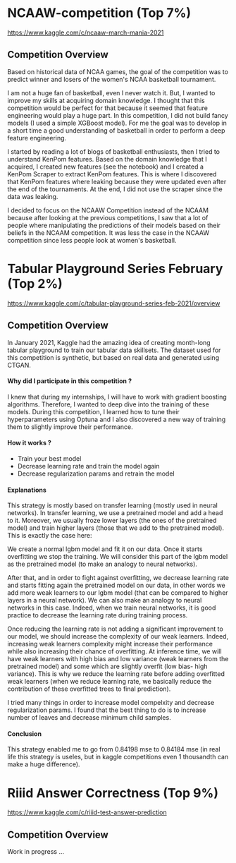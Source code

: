 # NCAAW-competition (Top 7%)
https://www.kaggle.com/c/ncaaw-march-mania-2021

## Competition Overview

Based on historical data of NCAA games, the goal of the competition was to predict winner and losers of the women's NCAA basketball tournament. 

I am not a huge fan of basketball, even I never watch it. But, I wanted to improve my skills at acquiring domain knowledge. I thought that this competition would be perfect for that because it seemed that feature engineering would play a huge part. In this competition, I did not build fancy models (I used a simple XGBoost model). For me the goal was to develop in a short time a good understanding of basketball in order to perform a deep feature engineering.

I started by reading a lot of blogs of basketball enthusiasts, then I tried to understand KenPom features. Based on the domain knowledge that I acquired, I created new features (see the notebook) and I created a KenPom Scraper to extract KenPom features. This is where I discovered that KenPom features where leaking because they were updated even after the end of the tournaments. At the end, I did not use the scraper since the data was leaking.

I decided to focus on the NCAAW Competition instead of the NCAAM because after looking at the previous competitions, I saw that a lot of people where manipulating the predictions of their models based on their beliefs in the NCAAM competition. It was less the case in the NCAAW competition since less people look at women's basketball.

# Tabular Playground Series February (Top 2%)
https://www.kaggle.com/c/tabular-playground-series-feb-2021/overview

## Competition Overview

In January 2021, Kaggle had the amazing idea of creating month-long tabular playground to train our tabular data skillsets. The dataset used for this competition is synthetic, but based on real data and generated using CTGAN. 

#### Why did I participate in this competition ?

I knew that during my internships, I will have to work with gradient boosting algorithms. Therefore, I wanted to deep dive into the training of these models. During this competition, I learned how to tune their hyperparameters using Optuna and I also discovered a new way of training them to slightly improve their performance.

#### How it works ?

* Train your best model
* Decrease learning rate and train the model again
* Decrease regularization params and retrain the model

#### Explanations

This strategy is mostly based on transfer learning (mostly used in neural networks). In transfer learning, we use a pretrained model and add a head to it. Moreover, we usually froze lower layers (the ones of the pretrained model) and train higher layers (those that we add to the pretrained model). This is exactly the case here:

We create a normal lgbm model and fit it on our data. Once it starts overfitting we stop the training. We will consider this part of the lgbm model as the pretrained model (to make an analogy to neural networks).

After that, and in order to fight against overfitting, we decrease learning rate and starts fitting again the pretrained model on our data, in other words we add more weak learners to our lgbm model (that can be compared to higher layers in a neural network). We can also make an analogy to neural networks in this case. Indeed, when we train neural networks, it is good practice to decrease the learning rate during training process.

Once reducing the learning rate is not adding a significant improvement to our model, we should increase the complexity of our weak learners. Indeed, increasing weak learners complexity might increase their performance while also increasing their chance of overfitting. At inference time, we will have weak learners with high bias and low variance (weak learners from the pretrained model) and some which are slightly overfit (low bias- high variance). This is why we reduce the learning rate before adding overfitted weak learners (when we reduce learning rate, we basically reduce the contribution of these overfitted trees to final prediction).

I tried many things in order to increase model compelxity and decrease regularization params. I found that the best thing to do is to increase number of leaves and decrease minimum child samples.

#### Conclusion

This strategy enabled me to go from 0.84198 mse to 0.84184 mse (in real life this strategy is useles, but in kaggle competitions even 1 thousandth can make a huge difference).

# Riiid Answer Correctness (Top 9%)
https://www.kaggle.com/c/riiid-test-answer-prediction

## Competition Overview

Work in progress ...

